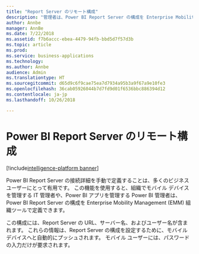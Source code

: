 ```yaml
---
title: "Report Server のリモート構成"
description: "管理者は、Power BI Report Server の構成を Enterprise Mobility Management (EMM) 組織ツールで定義できるようになります。"
author: Annbe
manager: AnnBe
ms.date: 7/22/2018
ms.assetid: f7b6accc-ebea-4479-94fb-bbd5d7f57d3b
ms.topic: article
ms.prod: 
ms.service: business-applications
ms.technology: 
ms.author: Annbe
audience: Admin
ms.translationtype: HT
ms.sourcegitcommit: d65d9c6f9cae75ea7d7934a95b3a9f67a9e10fe3
ms.openlocfilehash: 36cab05926044b7d7fd9d01f6536bbc886394d12
ms.contentlocale: ja-jp
ms.lasthandoff: 10/26/2018

---
```

# <a name="remote-configuration-for-power-bi-report-server"></a>Power BI Report Server のリモート構成

[!include[intelligence-platform banner](../../includes/intelligence-platform.md)]




Power BI Report Server の接続詳細を手動で定義することは、多くのビジネス ユーザーにとって有用です。 この機能を使用すると、組織でモバイル デバイスを管理する IT 管理者や、Power BI アプリを管理する Power BI 管理者は、Power BI Report Server の構成を Enterprise Mobility Management (EMM) 組織ツールで定義できます。 

この構成には、Report Server の URL、サーバー名、およびユーザー名が含まれます。 これらの情報は、Report Server の構成を設定するために、モバイル デバイスへと自動的にプッシュされます。 モバイル ユーザーには、パスワードの入力だけが要求されます。

